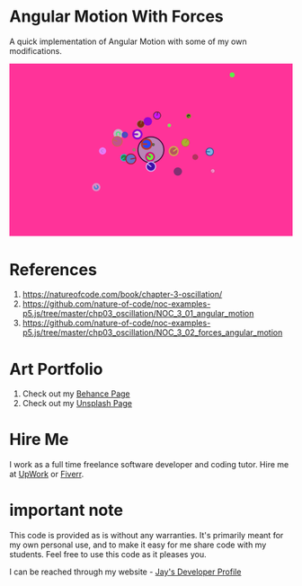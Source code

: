 # Angular Motion With Forces

A quick implementation of Angular Motion with some of my own modifications. 

![image info](AngularMotionWithForces_800px.png)

# References

1. https://natureofcode.com/book/chapter-3-oscillation/
1. https://github.com/nature-of-code/noc-examples-p5.js/tree/master/chp03_oscillation/NOC_3_01_angular_motion
1. https://github.com/nature-of-code/noc-examples-p5.js/tree/master/chp03_oscillation/NOC_3_02_forces_angular_motion

# Art Portfolio

1. Check out my [Behance Page](https://www.behance.net/vijayasimhabr)
1. Check out my [Unsplash Page](https://unsplash.com/@jay_neeruhaaku)

# Hire Me

I work as a full time freelance software developer and coding tutor. Hire me at [UpWork](https://www.upwork.com/fl/vijayasimhabr) or [Fiverr](https://www.fiverr.com/jay_codeguy). 

# important note 

This code is provided as is without any warranties. It's primarily meant for my own personal use, and to make it easy for me share code with my students. Feel free to use this code as it pleases you.

I can be reached through my website - [Jay's Developer Profile](https://jay-study-nildana.github.io/developerprofile)